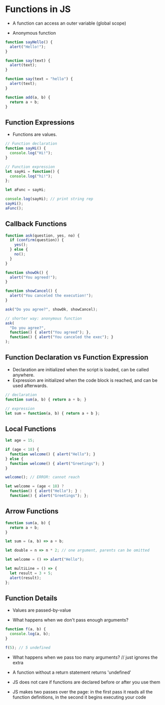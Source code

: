 # Functions in JS

- A function can access an outer variable (global scope)

* Anonymous function

```javascript
function sayHello() {
  alert("Hello!");
}

function say(text) {
  alert(text);
}

function say(text = "hello") {
  alert(text);
}

function add(a, b) {
  return a + b;
}
```

## Function Expressions

- Functions are values.

```javascript
// Function declaration
function sayHi() {
  console.log("Hi!");
}

// Function expression
let sayHi = function() {
  console.log("hi!");
};

let aFunc = sayHi;

console.log(sayHi); // print string rep
sayHi();
aFunc();
```

## Callback Functions

```javascript
function ask(question, yes, no) {
  if (confirm(question)) {
    yes();
  } else {
    no();
  }
}

function showOk() {
  alert("You agreed!");
}

function showCancel() {
  alert("You canceled the execution!");
}

ask("Do you agree?", showOk, showCancel);

// shorter way: anonymous function
ask(
  "Do you agree?",
  function() { alert("You agreed"); },
  function() { alert("You canceled the exec"); }
);
```

## Function Declaration vs Function Expression

- Declaration are initialized when the script is loaded, can be called anywhere.
- Expression are initialized when the code block is reached, and can be used
  afterwards.

```javascript
// declaration
function sum(a, b) { return a + b; }

// expression
let sum = function(a, b) { return a + b };
```

## Local Functions

```javascript
let age = 15;

if (age < 18) {
  function welcome() { alert("Hello"); }
} else {
  function welcome() { alert("Greetings"); }
}

welcome(); // ERROR: cannot reach
```

```javascript
let welcome = (age < 18) ?
  function() { alert("Hello"); } :
  function() { alert("Greetings"); };
```

## Arrow Functions

```javascript
function sum(a, b) {
  return a + b;
}

let sum = (a, b) => a + b;

let double = n => n * 2; // one argument, parents can be omitted

let welcome = () => alert("Hello");

let multiLine = () => {
  let result = 3 + 5;
  alert(result);
};
```

## Function Details

- Values are passed-by-value

* What happens when we don't pass enough arguments?

```javascript
function f(a, b) {
  console.log(a, b);
}

f(5); // 5 undefined
```

* What happens when we pass too many arguments? // just ignores the extra

* A function without a return statement returns 'undefined'

* JS does not care if functions are declared before or after you use them

* JS makes two passes over the page: in the first pass it reads all the function
  definitions, in the second it begins executing your code

